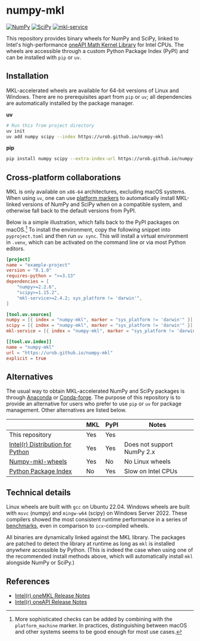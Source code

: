 # numpy-mkl

[![NumPy](https://img.shields.io/badge/NumPy-2.1_%7C_2.2_%7C_2.3-013243)](https://numpy.org/)
[![SciPy](https://img.shields.io/badge/SciPy-1.15.2_%7C_1.15.3-8caae6)](https://scipy.org/)
[![mkl-service](https://img.shields.io/badge/mkl--service-v2.4.2-3b5526)](https://github.com/IntelPython/mkl-service)

This repository provides binary wheels for NumPy and SciPy, linked to Intel's high-performance
[oneAPI Math Kernel
Library](https://www.intel.com/content/www/us/en/developer/tools/oneapi/onemkl.html) for Intel CPUs.
The wheels are accessible through a custom Python Package Index (PyPI) and can be installed with
`pip` or `uv`.

## Installation

MKL-accelerated wheels are available for 64-bit versions of Linux and Windows. There are no
prerequisites apart from `pip` or `uv`; all dependencies are automatically installed by the package
manager.

**uv**

```sh
# Run this from project directory
uv init
uv add numpy scipy --index https://urob.github.io/numpy-mkl
```

**pip**

```sh
pip install numpy scipy --extra-index-url https://urob.github.io/numpy-mkl
```

## Cross-platform collaborations

MKL is only available on `x86-64` architectures, excluding macOS systems. When using `uv`, one can
use [platform markers](https://peps.python.org/pep-0508/#environment-markers) to automatically
install MKL-linked versions of NumPy and SciPy when on a compatible system, and otherwise fall back
to the default versions from PyPI.

Below is a simple illustration, which falls back to the PyPI packages on macOS.[^1] To
install the environment, copy the following snippet into `pyproject.toml` and then run `uv sync`.
This will install a virtual environment in `.venv`, which can be activated on the command line or
via most Python editors.

```toml
[project]
name = "example-project"
version = "0.1.0"
requires-python = ">=3.13"
dependencies = [
    "numpy>=2.2.6",
    "scipy>=1.15.2",
    "mkl-service>=2.4.2; sys_platform != 'darwin'",
]

[tool.uv.sources]
numpy = [{ index = "numpy-mkl", marker = "sys_platform != 'darwin'" }]
scipy = [{ index = "numpy-mkl", marker = "sys_platform != 'darwin'" }]
mkl-service = [{ index = "numpy-mkl", marker = "sys_platform != 'darwin'" }]

[[tool.uv.index]]
name = "numpy-mkl"
url = "https://urob.github.io/numpy-mkl"
explicit = true
```

## Alternatives

The usual way to obtain MKL-accelerated NumPy and SciPy packages is through
[Anaconda](https://www.anaconda.com/) or [Conda-forge](https://conda-forge.org/). The purpose of
this repository is to provide an alternative for users who prefer to use `pip` or `uv` for package
management. Other alternatives are listed below.

|                                                                                                                                 | MKL | PyPI | Notes                      |
| ------------------------------------------------------------------------------------------------------------------------------- | --- | ---- | -------------------------- |
| This repository                                                                                                                 | Yes | Yes  |                            |
| [Intel(r) Distribution for Python](https://www.intel.com/content/www/us/en/developer/tools/oneapi/distribution-for-python.html) | Yes | Yes  | Does not support NumPy 2.x |
| [Numpy-mkl-wheels](https://github.com/cgohlke/numpy-mkl-wheels)                                                                 | Yes | No   | No Linux wheels            |
| [Python Package Index](https://pypi.org/)                                                                                       | No  | Yes  | Slow on Intel CPUs         |

## Technical details

Linux wheels are built with `gcc` on Ubuntu 22.04. Windows wheels are built with `msvc` (numpy) and
`mingw-w64` (scipy) on Windows Server 2022. These compilers showed the most consistent runtime
performance in a series of [benchmarks](benchmarks/benchmarks.py), even in comparison to
`icx`-compiled wheels.

All binaries are dynamically linked against the MKL library. The packages are patched to detect the
library at runtime as long as `mkl` is installed _anywhere_ accessible by Python. (This is indeed
the case when using one of the recommended install methods above, which will automatically install
`mkl` alongside NumPy or SciPy.)

## References

- [Intel(r) oneMKL Release
  Notes](https://www.intel.com/content/www/us/en/developer/articles/release-notes/onemkl-release-notes.html)
- [Intel(r) oneAPI Release
  Notes](https://www.intel.com/content/www/us/en/developer/articles/release-notes/intel-oneapi-toolkit-release-notes.html)

[^1]:
    More sophisticated checks can be added by combining with the `platform_machine` marker. In
    practices, distinguishing between macOS and other systems seems to be good enough for most use
    cases.
